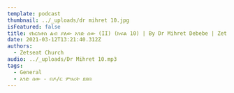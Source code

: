```yaml
---
template: podcast
thumbnail: ../_uploads/dr mihret 10.jpg
isFeatured: false
title: የክርስቶስ ልብ ያለው አንድ ሰው (II) (ክፍል 10) | By Dr Mihret Debebe | Zetseat Church
date: 2021-03-12T13:21:40.312Z
authors:
  - Zetseat Church
audio: ../_uploads/Dr Mihret 10.mp3
tags:
  - General
  - አንድ ሰው - በዶ/ር ምሀረት ደበበ
---
```

